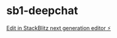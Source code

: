 # sb1-deepchat

[Edit in StackBlitz next generation editor ⚡️](https://stackblitz.com/~/github.com/vanguy765/sb1-deepchat)